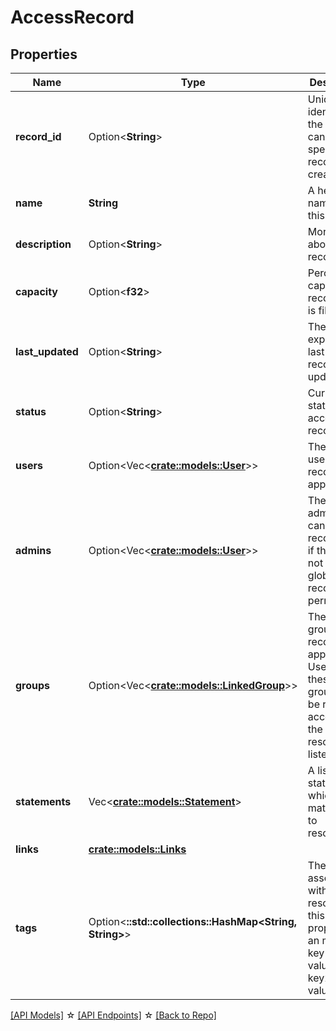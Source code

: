 # AccessRecord

## Properties

Name | Type | Description | Notes
------------ | ------------- | ------------- | -------------
**record_id** | Option<**String**> | Unique identifier for the record, can be specified on record creation. | [optional]
**name** | **String** | A helpful name for this record | 
**description** | Option<**String**> | More details about this record | [optional]
**capacity** | Option<**f32**> | Percentage capacity of record that is filled. | [optional][readonly]
**last_updated** | Option<**String**> | The expected last time the record was updated | [optional][readonly]
**status** | Option<**String**> | Current status of the access record. | [optional][readonly]
**users** | Option<Vec<**[crate::models::User](User.md)**>> | The list of users this record applies to | [optional]
**admins** | Option<Vec<**[crate::models::User](User.md)**>> | The list of admin that can edit this record even if they do not have global record edit permissions. | [optional]
**groups** | Option<Vec<**[crate::models::LinkedGroup](LinkedGroup.md)**>> | The list of groups this record applies to. Users in these groups will be receive access to the resources listed. | [optional]
**statements** | Vec<**[crate::models::Statement](Statement.md)**> | A list of statements which match roles to resources. | 
**links** | [**crate::models::Links**](Account_links.md) |  | 
**tags** | Option<**::std::collections::HashMap<String, String>**> | The tags associated with this resource, this property is an map. { key1: value1, key2: value2 } | [optional]

[[API Models]](./README.md#documentation-for-models) ☆ [[API Endpoints]](./README.md#documentation-for-api-endpoints) ☆ [[Back to Repo]](./README.md)


